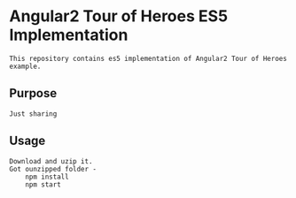 # Angular2 Tour of Heroes ES5 Implementation
	This repository contains es5 implementation of Angular2 Tour of Heroes example.
## Purpose
	Just sharing
## Usage
	Download and uzip it.
	Got ounzipped folder - 
		npm install
		npm start

